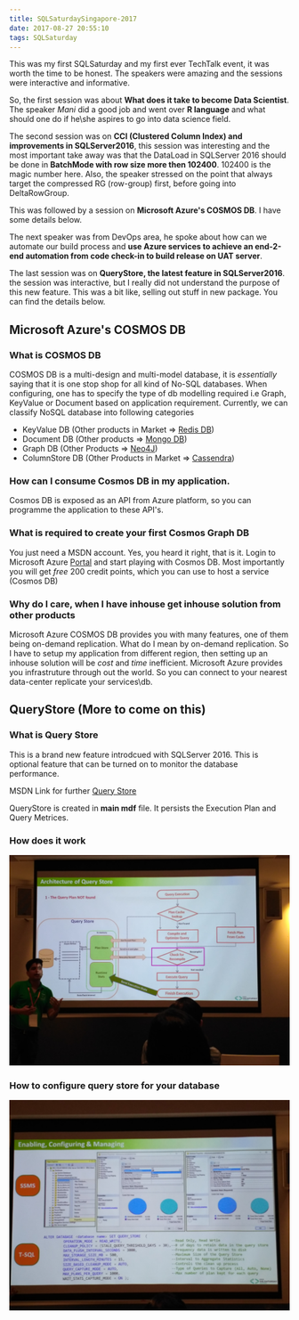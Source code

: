 ```yaml
---
title: SQLSaturdaySingapore-2017
date: 2017-08-27 20:55:10
tags: SQLSaturday
---
```


This was my first SQLSaturday and my first ever TechTalk event, it was worth the time to be honest. The speakers were amazing and the sessions were interactive and informative.

So, the first session was about **What does it take to become Data Scientist**. The speaker *Mani* did a good job and went over **R language** and what should one do if he\she aspires to go into data science field.

The second session was on **CCI (Clustered Column Index) and improvements in SQLServer2016**, this session was interesting and the most important take away was that the DataLoad in SQLServer 2016 should be done in **BatchMode with row size more then 102400**. 102400 is the magic number here. Also, the speaker stressed on the point that always target the compressed RG (row-group) first, before going into DeltaRowGroup.

This was followed by a session on **Microsoft Azure's COSMOS DB**. I have some details below.

The next speaker was from DevOps area, he spoke about how can we automate our build process and **use Azure services to achieve an end-2-end automation from code check-in to build release on UAT server**.

The last session was on **QueryStore, the latest feature in SQLServer2016**. the session was interactive, but I really did not understand the purpose of this new feature. This was a bit like, selling out stuff in new package.
You can find the details below.

## Microsoft Azure's COSMOS DB

### What is COSMOS DB
COSMOS DB is a multi-design and multi-model database, it is *essentially* saying that it is one stop shop for all kind of No-SQL databases. When configuring, one has to specify the type of db modelling required i.e Graph, KeyValue or Document based on application requirement. Currently, we can classify NoSQL database into following categories

* KeyValue DB (Other products in Market => [Redis DB](https://redis.io/))
* Document DB (Other products => [Mongo DB](https://www.mongodb.com/))
* Graph DB (Other Products => [Neo4J](https://neo4j.com/))
* ColumnStore DB (Other Products in Market => [Cassendra](http://cassandra.apache.org/))

### How can I consume Cosmos DB in my application.
Cosmos DB is exposed as an API from Azure platform, so you can programme the application to these API's.

### What is required to create your first Cosmos Graph DB
You just need a MSDN account. Yes, you heard it right, that is it. Login to Microsoft Azure [Portal](https://portal.azure.com) and start playing with Cosmos DB. Most importantly you will get *free* 200 credit points, which you can use to host a service (Cosmos DB)

### Why do I care, when I have inhouse get inhouse solution from other products
Microsoft Azure COSMOS DB provides you with many features, one of them being on-demand replication.
What do I mean by on-demand replication. So I have to setup my application from different region, then setting up
an inhouse solution will be *cost* and *time* inefficient. Microsoft Azure provides you infrastruture through out the world. So you can connect to your nearest data-center replicate your services\db.

## QueryStore (More to come on this)

### What is Query Store
This is a brand new feature introdcued with SQLServer 2016. This is optional feature that can be turned on to monitor the database performance.

MSDN Link for further
[Query Store](https://blogs.msdn.microsoft.com/mvpawardprogram/2016/03/29/sql-server-2016-query-store/)

QueryStore is created in **main mdf** file. It persists the Execution Plan and Query Metrices. 

### How does it work
![How does Query Store Work](../images/QueryStore.jpg)

### How to configure query store for your database
![Query Store Configuration](../images/EnablingQueryStore.jpg)